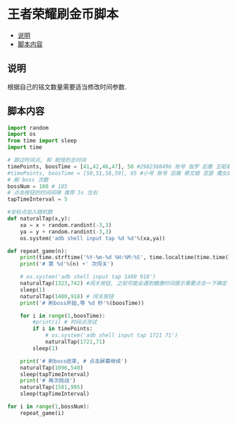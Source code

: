 # 王者荣耀刷金币脚本

<!-- MarkdownTOC -->

- [说明](#%E8%AF%B4%E6%98%8E)
- [脚本内容](#%E8%84%9A%E6%9C%AC%E5%86%85%E5%AE%B9)

<!-- /MarkdownTOC -->


<a id="%E8%AF%B4%E6%98%8E"></a>
## 说明
根据自己的铭文数量需要适当修改时间参数.

<a id="%E8%84%9A%E6%9C%AC%E5%86%85%E5%AE%B9"></a>
## 脚本内容

```python
import random
import os
from time import sleep
import time

# 跳过时间点, 和 刷怪的总时间
timePoints, boosTime = [41,42,46,47], 50 #2982388496 账号 伽罗 后裔 王昭君 魔女的记忆
#timePoints, boosTime = [50,51,58,59], 65 #小号 账号 后裔 蔡文姬 亚瑟 魔女的记忆
# 刷 boss 次数
bossNum = 180 # 185
# 点击按钮的时间间隔 推荐 5s 左右
tapTimeInterval = 5

#坐标点加入随机数
def naturalTap(x,y):
    xa = x + random.randint(-3,3)
    ya = y + random.randint(-3,3)
    os.system('adb shell input tap %d %d'%(xa,ya))

def repeat_game(n):
    print(time.strftime('%Y-%m-%d %H:%M:%S', time.localtime(time.time())))
    print('# 第 %d'%(n) +' 次闯关')

    # os.system('adb shell input tap 1480 918')
    naturalTap(1323,742) #闯关按钮, 之前可能会遇到健康时间提示需要点击一下确定
    sleep(1)
    naturalTap(1480,918) # 闯关按钮
    print('# 刷boss开始,等 %d 秒'%(boosTime))

    for i in range(1,boosTime):
        #print(i) # 时间点测试
        if i in timePoints:
            # os.system('adb shell input tap 1721 71')
            naturalTap(1721,71)
        sleep(1)

    print('# 刷boss结束, # 点击屏幕继续')
    naturalTap(1096,540)
    sleep(tapTimeInterval)
    print('# 再次挑战')
    naturalTap(1581,995)
    sleep(tapTimeInterval)

for i in range(1,bossNum):
    repeat_game(i)
```
